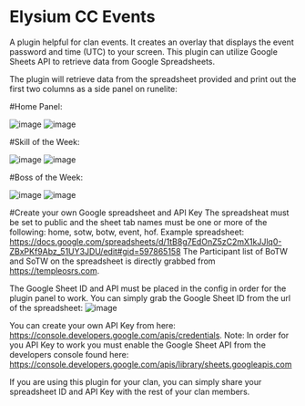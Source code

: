 # Elysium CC Events
A plugin helpful for clan events.  It creates an overlay that displays the event password and time (UTC) to your screen.
This plugin can utilize Google Sheets API to retrieve data from Google Spreadsheets.  

The plugin will retrieve data from the spreadsheet provided and print out the first two columns as a side panel on runelite:

#Home Panel:

![image](https://user-images.githubusercontent.com/14130954/111088303-e8f61b00-84fc-11eb-8d36-86e507e454e4.png)
![image](https://user-images.githubusercontent.com/14130954/111088168-4342ac00-84fc-11eb-824d-55417141d9ee.png)

#Skill of the Week:

![image](https://user-images.githubusercontent.com/14130954/111088314-fe6b4500-84fc-11eb-8cfc-deee73274396.png)
![image](https://user-images.githubusercontent.com/14130954/111088186-56557c00-84fc-11eb-957f-f4195722d838.png)

#Boss of the Week:

![image](https://user-images.githubusercontent.com/14130954/111088333-104ce800-84fd-11eb-9623-5b7479df3fec.png)
![image](https://user-images.githubusercontent.com/14130954/111088200-666d5b80-84fc-11eb-929e-7797c237f853.png)

#Create your own Google spreadsheet and API Key
The spreadsheat must be set to public and the sheet tab names must be one or more of the following: home, sotw, botw, event, hof.
Example spreadsheet:
https://docs.google.com/spreadsheets/d/1tB8g7EdOnZ5zC2mX1kJJlq0-ZBxPKf9Abz_51UY3JDU/edit#gid=597865158
The Participant list of BoTW and SoTW on the spreadsheet is directly grabbed from https://templeosrs.com.

The Google Sheet ID and API must be placed in the config in order for the plugin panel to work.
You can simply grab the Google Sheet ID from the url of the spreadsheet:
![image](https://user-images.githubusercontent.com/14130954/111088373-4722fe00-84fd-11eb-9407-ff972e29c5c0.png)

You can create your own API Key from here: https://console.developers.google.com/apis/credentials.
Note: In order for you API Key to work you must enable the Google Sheet API from the developers console found here: https://console.developers.google.com/apis/library/sheets.googleapis.com

If you are using this plugin for your clan, you can simply share your spreadsheet ID and API Key with the rest of your clan members.
